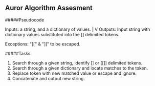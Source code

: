 ## Auror Algorithm Assesment


#####Pseudocode

Inputs: a string, and a dictionary of values.
|
V
Outputs: Input string with dictionary values substituted into the [] delimited tokens.

Exceptions: "[[" & "]]" to be escaped.

#####Tasks:
1. Search through a given string, identify [] or [[]] delimited tokens.
2. Search through a given dictionary and locate matches to the token.
3. Replace token with new matched value or escape and ignore.
4. Concatenate and output new string.